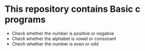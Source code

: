 # This repository contains Basic c programs

- Check whether the number is positive or negative
- Check whether the alphabet is vowel or consonant
- Chech whether the number is even or odd
